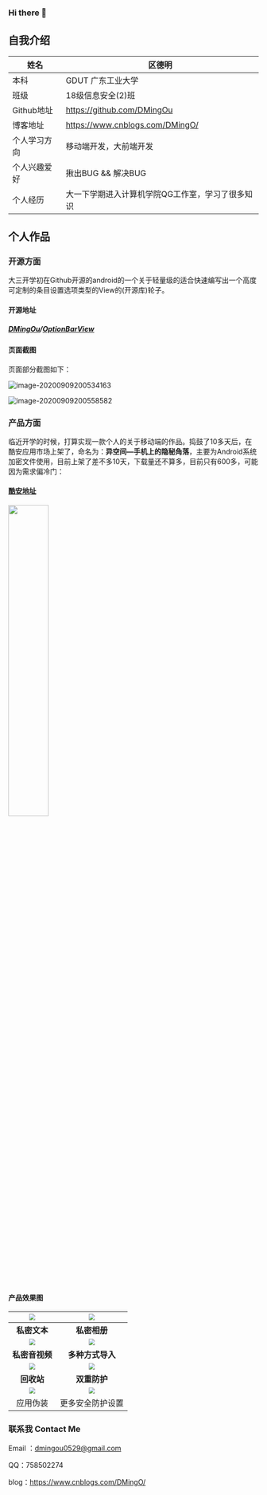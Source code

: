 ### Hi there 👋

<!--
**DMingOu/DMingOu** is a ✨ _special_ ✨ repository because its `README.md` (this file) appears on your GitHub profile.

Here are some ideas to get you started:

- 🔭 I’m currently working on ...
- 🌱 I’m currently learning ...
- 👯 I’m looking to collaborate on ...
- 🤔 I’m looking for help with ...
- 💬 Ask me about ...
- 📫 How to reach me: ...
- 😄 Pronouns: ...
- ⚡ Fun fact: ...
-->
## 自我介绍

| 姓名         | 区德明                                           |
| ------------ | ------------------------------------------------ |
| 本科         | GDUT 广东工业大学                                |
| 班级         | 18级信息安全(2)班                                |
| Github地址   | https://github.com/DMingOu                       |
| 博客地址     | https://www.cnblogs.com/DMingO/                  |
| 个人学习方向 | 移动端开发，大前端开发                           |
| 个人兴趣爱好 | 揪出BUG && 解决BUG                               |
| 个人经历     | 大一下学期进入计算机学院QG工作室，学习了很多知识 |



## 个人作品

### 开源方面

大三开学初在Github开源的android的一个关于轻量级的适合快速编写出一个高度可定制的条目设置选项类型的View的(开源库)轮子。

#### 开源地址

##### [DMingOu](https://github.com/DMingOu)/**[OptionBarView](https://github.com/DMingOu/OptionBarView)**

#### 页面截图

页面部分截图如下：

![image-20200909200534163](http://picbed-dmingou.oss-cn-shenzhen.aliyuncs.com/img/image-20200909200534163.png)

![image-20200909200558582](http://picbed-dmingou.oss-cn-shenzhen.aliyuncs.com/img/image-20200909200558582.png)





### 产品方面

临近开学的时候，打算实现一款个人的关于移动端的作品。捣鼓了10多天后，在酷安应用市场上架了，命名为：**异空间—手机上的隐秘角落**，主要为Android系统加密文件使用，目前上架了差不多10天，下载量还不算多，目前只有600多，可能因为需求偏冷门：

#### [酷安地址](https://www.coolapk.com/apk/273102)

<img src="http://picbed-dmingou.oss-cn-shenzhen.aliyuncs.com/img/image-20200909200956634.png" width="40%" height="40%">

#### 产品效果图

| <img src="http://picbed-dmingou.oss-cn-shenzhen.aliyuncs.com/img/图1.png" style="zoom: 80%;" /> | <img src="http://picbed-dmingou.oss-cn-shenzhen.aliyuncs.com/img/图2.png" style="zoom: 80%;" /> |
| :----------------------------------------------------------: | :----------------------------------------------------------: |
|                         **私密文本**                         |                         **私密相册**                         |
| <img src="http://picbed-dmingou.oss-cn-shenzhen.aliyuncs.com/img/图3.png" style="zoom: 80%;" /> | <img src="http://picbed-dmingou.oss-cn-shenzhen.aliyuncs.com/img/图4.png" style="zoom:80%;" /> |
|                        **私密音视频**                        |                       **多种方式导入**                       |
| <img src="http://picbed-dmingou.oss-cn-shenzhen.aliyuncs.com/img/图5.png" style="zoom:80%;" /> | <img src="http://picbed-dmingou.oss-cn-shenzhen.aliyuncs.com/img/图6.png" style="zoom:80%;" /> |
|                          **回收站**                          |                         **双重防护**                         |
| <img src="http://picbed-dmingou.oss-cn-shenzhen.aliyuncs.com/img/图7.png" style="zoom:80%;" /> | <img src="http://picbed-dmingou.oss-cn-shenzhen.aliyuncs.com/img/图8.png" style="zoom:80%;" /> |
|                           应用伪装                           |                       更多安全防护设置                       |

### 联系我 Contact Me
Email ：dmingou0529@gmail.com

QQ：758502274

blog：https://www.cnblogs.com/DMingO/
